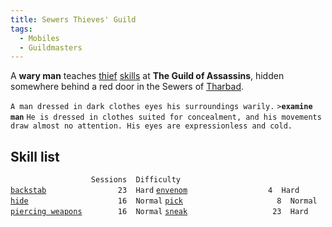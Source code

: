```yaml
---
title: Sewers Thieves' Guild
tags:
  - Mobiles
  - Guildmasters
---
```

A **wary man** teaches [thief](thief "wikilink")
[skills](skill "wikilink") at **The Guild of Assassins**, hidden
somewhere behind a red door in the Sewers of
[Tharbad](Tharbad "wikilink").

`A man dressed in dark clothes eyes his surroundings warily.`
`>`**`examine man`**
`He is dressed in clothes suited for concealment, and his movements`
`draw almost no attention. His eyes are expressionless and cold.`

## Skill list

`                  Sessions  Difficulty`
[`backstab`](backstab "wikilink")`                23  Hard`
[`envenom`](envenom "wikilink")`                  4  Hard`
[`hide`](hide "wikilink")`                    16  Normal`
[`pick`](pick "wikilink")`                     8  Normal`
[`piercing weapons`](piercing_weapons "wikilink")`        16  Normal`
[`sneak`](sneak "wikilink")`                   23  Hard`
 